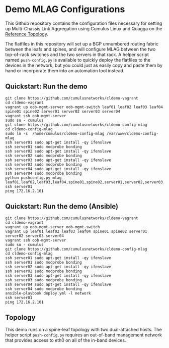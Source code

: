 Demo MLAG Configurations
========================
This Github repository contains the configuration files necessary for setting up Multi-Chassis Link Aggregation using Cumulus Linux and Quagga on the [Reference Topology](http://github.com/cumulusnetworks/cldemo-vagrant).

The flatfiles in this repository will set up a BGP unnumbered routing fabric between the leafs and spines, and will configure MLAG between the two top-of-rack switches and the two servers in that rack. A helper script named `push-config.py` is available to quickly deploy the flatfiles to the devices in the network, but you could just as easily copy and paste them by hand or incorporate them into an automation tool instead.


Quickstart: Run the demo
------------------------
    git clone https://github.com/cumulusnetworks/cldemo-vagrant
    cd cldemo-vagrant
    vagrant up oob-mgmt-server oob-mgmt-switch leaf01 leaf02 leaf03 leaf04 spine01 spine02 server01 server02 server03 server04
    vagrant ssh oob-mgmt-server
    sudo su - cumulus
    git clone https://github.com/cumulusnetworks/cldemo-config-mlag
    cd cldemo-config-mlag
    sudo ln -s  /home/cumulus/cldemo-config-mlag /var/www/cldemo-config-mlag
    ssh server01 sudo apt-get install -qy ifenslave
    ssh server01 sudo modprobe bonding
    ssh server02 sudo apt-get install -qy ifenslave
    ssh server02 sudo modprobe bonding
    ssh server03 sudo apt-get install -qy ifenslave
    ssh server03 sudo modprobe bonding
    ssh server04 sudo apt-get install -qy ifenslave
    ssh server04 sudo modprobe bonding
    python pushconfig.py mlag leaf01,leaf02,leaf03,leaf04,spine01,spine02,server01,server02,server03,server04
    ssh server01
    ping 172.16.2.101

Quickstart: Run the demo (Ansible)
------------------------
    git clone https://github.com/cumulusnetworks/cldemo-vagrant
    cd cldemo-vagrant
    vagrant up oob-mgmt-server oob-mgmt-switch 
    vagrant up leaf01 leaf02 leaf03 leaf04 spine01 spine02 server01 server02 server03 server04
    vagrant ssh oob-mgmt-server
    sudo su - cumulus
    git clone https://github.com/cumulusnetworks/cldemo-config-mlag
    cd cldemo-config-mlag
    ssh server01 sudo apt-get install -qy ifenslave
    ssh server01 sudo modprobe bonding
    ssh server02 sudo apt-get install -qy ifenslave
    ssh server02 sudo modprobe bonding
    ssh server03 sudo apt-get install -qy ifenslave
    ssh server03 sudo modprobe bonding
    ssh server04 sudo apt-get install -qy ifenslave
    ssh server04 sudo modprobe bonding
    ansible-playbook deploy.yml -l network
    ssh server01
    ping 172.16.2.101

Topology
--------
This demo runs on a spine-leaf topology with two dual-attached hosts. The helper script `push-config.py` requires an out-of-band management network that provides access to eth0 on all of the in-band devices.
